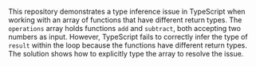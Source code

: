 This repository demonstrates a type inference issue in TypeScript when working with an array of functions that have different return types. The `operations` array holds functions `add` and `subtract`, both accepting two numbers as input. However, TypeScript fails to correctly infer the type of `result` within the loop because the functions have different return types.  The solution shows how to explicitly type the array to resolve the issue. 